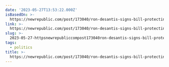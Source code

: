 ```yaml
---
date: '2023-05-27T13:53:22.000Z'
isBasedOn: >-
  https://newrepublic.com/post/173040/ron-desantis-signs-bill-protecting-elon-musk-rockets-explode-kill-workers
link: >-
  https://newrepublic.com/post/173040/ron-desantis-signs-bill-protecting-elon-musk-rockets-explode-kill-workers
slug: >-
  2023-05-27-httpsnewrepubliccompost173040ron-desantis-signs-bill-protecting-elon-musk-rockets-explode-kill-workers
tags:
  - politics
title: >-
  https://newrepublic.com/post/173040/ron-desantis-signs-bill-protecting-elon-musk-rockets-explode-kill-workers
---
```


